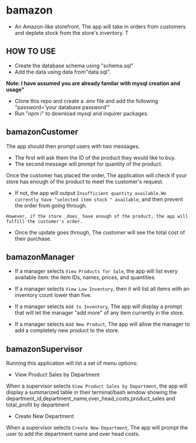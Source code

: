 # bamazon
* An Amazon-like storefront. The app will take in orders from customers and deplete stock from the store's inventory.
T
## HOW TO USE
* Create the database schema using "schema.sql"
* Add the data using data from"data.sql".

**Note: I have assumed you are already familar with mysql creation and usage"**
* Clone this repo and create a .env file and add the following "password='your database password'"
* Run "npm i" to download mysql and inquirer packages.

 ## **bamazonCustomer**
 The app should then prompt users with two messages.

   * The first will ask them the ID of the product they would like to buy.
   * The second message will prompt for quantity of the product.
   
 Once the customer has placed the order, The application will check if your store has enough of the product to meet the customer's request.

   * If not, the app will output  `Insufficient quantity available.We currently have "selected item stock " available`, and then prevent the order from going through.

    However, if the store _does_ have enough of the product, the app will fulfill the customer's order.

   * Once the update goes through, The customer will see the total cost of their purchase.
   
   
 ## **bamazonManager**
 * If a manager selects `View Products for Sale`, the app will list every available item: the item IDs, names, prices, and quantities.

  * If a manager selects `View Low Inventory`, then it will list all items with an inventory count lower than five.

  * If a manager selects `Add to Inventory`, The app will display a prompt that will let the manager "add more" of any item currently in the store.

  * If a manager selects `Add New Product`, The app will allow the manager to add a completely new product to the store.
  
 ## **bamazonSupervisor**
 Running this application will list a set of menu options:
 
   * View Product Sales by Department
   
   When a supervisor selects `View Product Sales by Department`, the app will display a summarized table in their terminal/bash window
 showing the department_id,department_name,over_head_costs,product_sales and total_profit by department
 
   * Create New Department
   
   When a supervisor selects `Create New Department`, The app will prompt the user to add the department name and over head costs.
   

  
  
